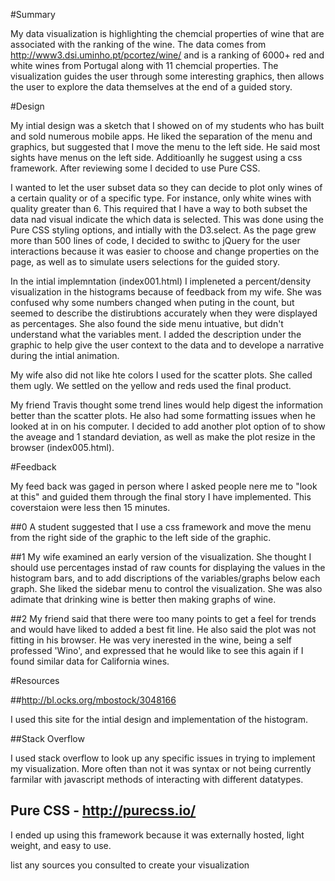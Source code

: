 #Summary

My data visualization is highlighting the chemcial properties of wine that are associated with the ranking of the wine.   The data comes from http://www3.dsi.uminho.pt/pcortez/wine/ and is a ranking of 6000+ red and white wines from Portugal along with 11 chemcial properties.   The visualization guides the user through some interesting graphics, then allows the user to explore the data themselves at the end of a guided story.  

#Design

My intial design was a sketch that I showed on of my students who has built and sold numerous mobile apps.  He liked the separation of the menu and graphics, but suggested that I move the menu to the left side.  He said most sights have menus on the left side.  Additioanlly he suggest using a css framework.  After reviewing some I decided to use Pure CSS.

I wanted to let the user subset data so they can decide to plot only wines of a certain quality or of a specific type.   For instance, only white wines with quality greater than 6.   This required that I have a way to both subset the data nad visual indicate the which data is selected.   This was done using the Pure CSS styling options, and intially with the D3.select.  As the page grew more than 500 lines of code, I decided to swithc to jQuery for the user interactions because it was easier to choose and change properties on the page, as well as to simulate users selections for the guided story.


In the intial implemntation (index001.html)  I impleneted a percent/density visualization in the histograms because of feedback from my wife.  She was confused why some numbers changed when puting in the count, but seemed to describe the distirubtions accurately when they were displayed as percentages.   She also found the side menu intuative, but didn't understand what the variables ment. I added the description under the graphic to help give the user context to the data and to develope a narrative during the intial animation.  

My wife also did not like hte colors I used for the scatter plots.  She called them ugly.   We settled on the yellow and reds used the final product.  

My friend Travis thought some trend lines would help digest the information better than the scatter plots.   He also had some formatting issues when he looked at in on his computer.   I decided to add another plot option of to show the aveage and 1 standard deviation, as well as make the plot resize in the browser (index005.html).


#Feedback

My feed back was gaged in person where I asked people nere me to "look at this" and guided them through the final story I have implemented.   This coverstaion were less then 15 minutes.  

##0
A student suggested that I use a css framework and move the menu from the right side of the graphic to the left side of the graphic. 

##1
My wife examined an early version of the visualization.  She thought I should use percentages instad of raw counts for displaying the values in the histogram bars, and to add discriptions of the variables/graphs below each graph.  She liked the sidebar menu to control the visualization.  She was also adimate that drinking wine is better then making graphs of wine.  


##2
My friend said that there were too many points to get a feel for trends and would have liked to added a best fit line.  He also said the plot was not fitting in his browser.  He was very inerested in the wine, being a self professed 'Wino', and expressed that he would like to see this again if I found similar data for California wines.    


#Resources

##http://bl.ocks.org/mbostock/3048166

I used this site for the intial design and implementation of the histogram.

##Stack Overflow

I used stack overflow to look up any specific issues in trying to implement my visualization.   More often than not it was syntax or not being currently farmilar with javascript methods of interacting with different datatypes.  

## Pure CSS - http://purecss.io/

I ended up using this framework because it was externally hosted, light weight, and easy to use.  


list any sources you consulted to create your visualization


